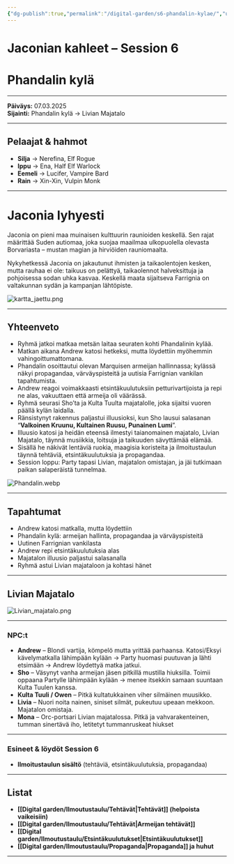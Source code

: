 ```yaml
---
{"dg-publish":true,"permalink":"/digital-garden/s6-phandalin-kylae/","updated":"2025-10-05T20:54:29.785+03:00"}
---
```


# Jaconian kahleet – Session 6
# Phandalin kylä
---

**Päiväys:** 07.03.2025  
**Sijainti:** Phandalin kylä → Livian Majatalo

---

## Pelaajat & hahmot

- **Silja** → Nerefina, Elf Rogue
- **Ippu** → Ena, Half Elf Warlock
- **Eemeli** → Lucifer, Vampire Bard
- **Rain** → Xin-Xin, Vulpin Monk
    
---

# Jaconia lyhyesti

Jaconia on pieni maa muinaisen kulttuurin raunioiden keskellä. Sen rajat määrittää Suden autiomaa, joka suojaa maailmaa ulkopuolella olevasta Borvariasta – mustan magian ja hirviöiden rauniomaalta.

Nykyhetkessä Jaconia on jakautunut ihmisten ja taikaolentojen kesken, mutta rauhaa ei ole: taikuus on pelättyä, taikaolennot halveksittuja ja pohjoisessa sodan uhka kasvaa. Keskellä maata sijaitseva Farrignia on valtakunnan sydän ja kampanjan lähtöpiste.

![kartta_jaettu.png](/img/user/Kuvat/kartta_jaettu.png)

---

## Yhteenveto

- Ryhmä jatkoi matkaa metsän laitaa seuraten kohti Phandalinin kylää.
- Matkan aikana Andrew katosi hetkeksi, mutta löydettiin myöhemmin vahingoittumattomana.
- Phandalin osoittautui olevan Marquisen armeijan hallinnassa; kylässä näkyi propagandaa, värväyspisteitä ja uutisia Farrignian vankilan tapahtumista.
- Andrew reagoi voimakkaasti etsintäkuulutuksiin petturivartijoista ja repi ne alas, vakuuttaen että armeija oli väärässä.
- Ryhmä seurasi Sho’ta ja Kulta Tuulta majatalolle, joka sijaitsi vuoren päällä kylän laidalla.
- Ränsistynyt rakennus paljastui illuusioksi, kun Sho lausui salasanan “**Valkoinen Kruunu, Kultainen Ruusu, Punainen Lumi**”.
- Illuusio katosi ja heidän eteensä ilmestyi taianomainen majatalo, Livian Majatalo, täynnä musiikkia, loitsuja ja taikuuden sävyttämää elämää.
- Sisällä he näkivät lentäviä ruokia, maagisia koristeita ja ilmoitustaulun täynnä tehtäviä, etsintäkuulutuksia ja propagandaa.
- Session loppu: Party tapasi Livian, majatalon omistajan, ja jäi tutkimaan paikan salaperäistä tunnelmaa.

![Phandalin.webp](/img/user/Kuvat/Phandalin.webp)

---

## Tapahtumat

- Andrew katosi matkalla, mutta löydettiin
- Phandalin kylä: armeijan hallinta, propagandaa ja värväyspisteitä
- Uutinen Farrignian vankilasta
- Andrew repi etsintäkuulutuksia alas
- Majatalon illuusio paljastui salasanalla
- Ryhmä astui Livian majataloon ja kohtasi hänet
---

## Livian Majatalo

![Livian_majatalo.png](/img/user/Kuvat/Livian_majatalo.png)

---

### NPC:t

- **Andrew** – Blondi vartija, kömpelö mutta yrittää parhaansa. Katosi/Eksyi kävelymatkalla lähimpään kylään -> Party huomasi puutuvan ja lähti etsimään -> Andrew löydettyä matka jatkui.
- **Sho** – Väsynyt vanha armeijan jäsen pitkillä mustilla hiuksilla. Toimii oppaana Partylle lähimpään kylään -> menee itsekkin samaan suuntaan Kulta Tuulen kanssa.
- **Kulta Tuuli / Owen** – Pitkä kultatukkainen viher silmäinen muusikko.
- **Livia** – Nuori noita nainen, siniset silmät, pukeutuu upeaan mekkoon. Majatalon omistaja.
- **Mona** – Orc-portsari Livian majatalossa. Pitkä ja vahvarakenteinen, tumman sinertävä iho, letitetyt tummanruskeat hiukset
---

### Esineet & löydöt Session 6

* **Ilmoitustaulun sisältö** (tehtäviä, etsintäkuulutuksia, propagandaa)

---

## Listat

- **[[Digital garden/Ilmoutustaulu/Tehtävät\|Tehtävät]] (helpoista vaikeisiin)**
- **[[Digital garden/Ilmoutustaulu/Tehtävät\|Armeijan tehtävät]]**
- **[[Digital garden/Ilmoutustaulu/Etsintäkuulutukset\|Etsintäkuulutukset]]**
- **[[Digital garden/Ilmoutustaulu/Propaganda\|Propaganda]] ja huhut**

---